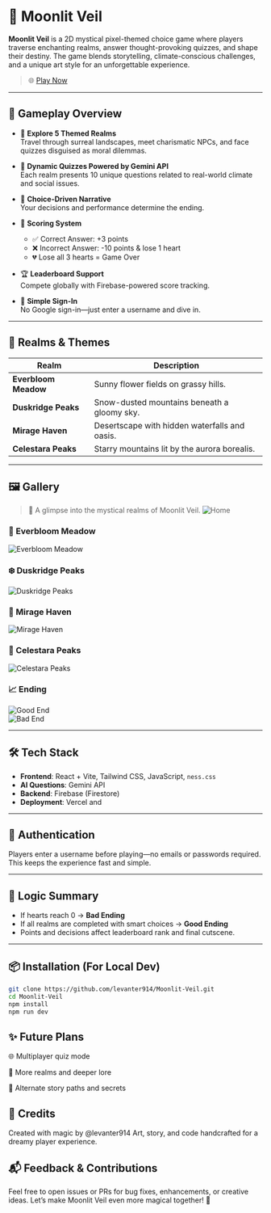 # 🌙 Moonlit Veil

**Moonlit Veil** is a 2D mystical pixel-themed choice game where players traverse enchanting realms, answer thought-provoking quizzes, and shape their destiny. The game blends storytelling, climate-conscious challenges, and a unique art style for an unforgettable experience.

> 🌐 [Play Now](https://www.moonlit-veil.xyz)  

---

## 🧩 Gameplay Overview

- 🌸 **Explore 5 Themed Realms**  
  Travel through surreal landscapes, meet charismatic NPCs, and face quizzes disguised as moral dilemmas.

- 💬 **Dynamic Quizzes Powered by Gemini API**  
  Each realm presents 10 unique questions related to real-world climate and social issues.

- 🧠 **Choice-Driven Narrative**  
  Your decisions and performance determine the ending.

- 💖 **Scoring System**
  - ✅ Correct Answer: +3 points  
  - ❌ Incorrect Answer: -10 points & lose 1 heart  
  - 💔 Lose all 3 hearts = Game Over

- 🏆 **Leaderboard Support**  
  Compete globally with Firebase-powered score tracking.

- 👤 **Simple Sign-In**  
  No Google sign-in—just enter a username and dive in.

---

## 🎨 Realms & Themes

| Realm | Description |
|-------|-------------|
| **Everbloom Meadow** | Sunny flower fields on grassy hills. |
| **Duskridge Peaks** | Snow-dusted mountains beneath a gloomy sky. |
| **Mirage Haven** | Desertscape with hidden waterfalls and oasis. |
| **Celestara Peaks** | Starry mountains lit by the aurora borealis. |

---

## 🖼️ Gallery

> 📸 A glimpse into the mystical realms of Moonlit Veil.
![Home](https://imgur.com/a/KTy66UN)


### 🌸 Everbloom Meadow  
![Everbloom Meadow](https://imgur.com/a/UOfZi6t)

### ❄️ Duskridge Peaks  
![Duskridge Peaks](https://imgur.com/a/PDlTqcd)

### 🌵 Mirage Haven  
![Mirage Haven](https://imgur.com/a/WsC8fDu)

### 🌌 Celestara Peaks  
![Celestara Peaks](https://imgur.com/a/2gKpSo0)

### 📈 Ending
![Good End](https://imgur.com/a/B66qfK7)  
![Bad End](https://imgur.com/a/KQ7ObEc)

---

## 🛠️ Tech Stack

- **Frontend**: React + Vite, Tailwind CSS, JavaScript, `ness.css`
- **AI Questions**: Gemini API
- **Backend**: Firebase (Firestore)
- **Deployment**: Vercel and 

---

## 🔐 Authentication

Players enter a username before playing—no emails or passwords required. This keeps the experience fast and simple.

---

## 🧠 Logic Summary

- If hearts reach 0 → **Bad Ending**
- If all realms are completed with smart choices → **Good Ending**
- Points and decisions affect leaderboard rank and final cutscene.

---

## 📦 Installation (For Local Dev)

```bash
git clone https://github.com/levanter914/Moonlit-Veil.git
cd Moonlit-Veil
npm install
npm run dev
```

## ✨ Future Plans
🌐 Multiplayer quiz mode

🧚 More realms and deeper lore

🧭 Alternate story paths and secrets

## 🙌 Credits
Created with magic by @levanter914
Art, story, and code handcrafted for a dreamy player experience.

## 📬 Feedback & Contributions
Feel free to open issues or PRs for bug fixes, enhancements, or creative ideas.
Let’s make Moonlit Veil even more magical together! 🌙
